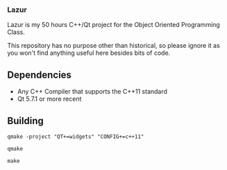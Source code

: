 ### Lazur

Lazur is my 50 hours C++/Qt project for the Object Oriented Programming Class.

This repository has no purpose other than historical, so please ignore it as you won't find anything useful here besides bits of code.

## Dependencies

- Any C++ Compiler that supports the C++11 standard
- Qt 5.7.1 or more recent

## Building

```
qmake -project "QT+=widgets" "CONFIG+=c++11"

qmake

make
```
